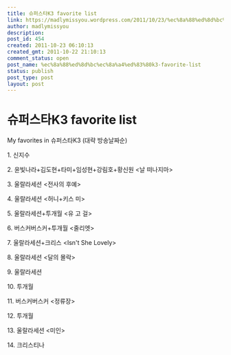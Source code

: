 ```yaml
---
title: 슈퍼스타K3 favorite list
link: https://madlymissyou.wordpress.com/2011/10/23/%ec%8a%88%ed%8d%bc%ec%8a%a4%ed%83%80k3-favorite-list/
author: madlymissyou
description: 
post_id: 454
created: 2011-10-23 06:10:13
created_gmt: 2011-10-22 21:10:13
comment_status: open
post_name: %ec%8a%88%ed%8d%bc%ec%8a%a4%ed%83%80k3-favorite-list
status: publish
post_type: post
layout: post
---
```


# 슈퍼스타K3 favorite list

My favorites in 슈퍼스타K3 (대략 방송날짜순)

1\. 신지수 <Rolling in the deep>

2\. 윤빛나라+김도현+타미+임성현+강림호+황신원 <날 떠나지마>

3\. 울랄라세션 <전사의 후예>

4\. 울랄라세션 <허니+키스 미>

5\. 울랄라세션+투개월 <유 고 걸>

6\. 버스커버스커+투개월 <줄리엣>

7\. 울랄라세션+크리스 <Isn't She Lovely>

8\. 울랄라세션 <달의 몰락>

9\. 울랄라세션 <Open Arms>

10\. 투개월 <Poker Face>

11\. 버스커버스커 <정류장>

12\. 투개월 <Brown City>

13\. 울랄라세션 <미인>

14\. 크리스티나 <Lonely>